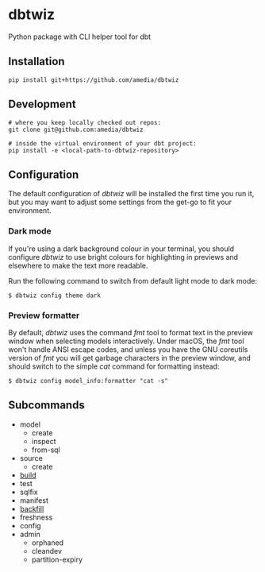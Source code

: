# dbtwiz
Python package with CLI helper tool for dbt

## Installation

```
pip install git+https://github.com/amedia/dbtwiz
```

## Development

```
# where you keep locally checked out repos:
git clone git@github.com:amedia/dbtwiz

# inside the virtual environment of your dbt project:
pip install -e <local-path-to-dbtwiz-repository>
```

## Configuration

The default configuration of _dbtwiz_ will be installed the first time you run it, but you
may want to adjust some settings from the get-go to fit your environment.

### Dark mode
If you're using a dark background colour in your terminal, you should configure _dbtwiz_ to
use bright colours for highlighting in previews and elsewhere to make the text more readable.

Run the following command to switch from default light mode to dark mode:
```shell
$ dbtwiz config theme dark
```

### Preview formatter

By default, _dbtwiz_ uses the command _fmt_ tool to format text in the preview window when
selecting models interactively. Under macOS, the _fmt_ tool won't handle ANSI escape codes,
and unless you have the GNU coreutils version of _fmt_ you will get garbage characters in the
preview window, and should switch to the simple _cat_ command for formatting instead:
```shell
$ dbtwiz config model_info:formatter "cat -s"
```

## Subcommands

- model
    - create
    - inspect
    - from-sql
- source
    - create
- [build](docs/build.md)
- test
- sqlfix
- manifest
- [backfill](docs/backfill.md)
- freshness
- config
- admin
    - orphaned
    - cleandev
    - partition-expiry
